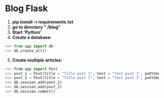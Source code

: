 # Blog Flask

1. **pip install -r requirements.txt**
2. **go to directory "./blog"**
3. **Start '_Python_'**
4. **Create a database:**

```python
>>> from app import db
>>> db.create_all()
```

5. **Create multiple articles:**

```python
>>> from app import Post
>>> post_1 = Post(title = "Title post 1", text = "Text post 1", pathImg = "./media/post-img-1.jpg")
>>> post_2 = Post(title = "Title post 2", text = "Text post 2", pathImg = "./media/post-img-2.jpg")
>>> db.session.add(post_1)
>>> db.session.add(post_2)
>>> db.session.commit()
```
